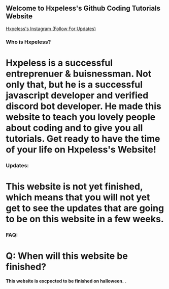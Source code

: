 ## Welcome to Hxpeless's Github Coding Tutorials Website
[Hxpeless's Instagram (Follow For Updates)](https://instagram.com/hxpelessxpl)



### Who is Hxpeless?
# Hxpeless is a successful entreprenuer & buisnessman. Not only that, but he is a successful javascript developer and verified discord bot developer. He made this website to teach you lovely people about coding and to give you all tutorials. Get ready to have the time of your life on Hxpeless's Website!

### Updates:
# This website is not yet finished, which means that you will not yet get to see the updates that are going to be on this website in a few weeks.
 
### FAQ:
# Q: When will this website be finished?
**This website is excpected to be finished on halloween.**
.
